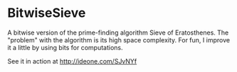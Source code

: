 # BitwiseSieve
A bitwise version of the prime-finding algorithm Sieve of Eratosthenes. The "problem" with the algorithm is its high space complexity. For fun, I improve it a little by using bits for computations.

See it in action at http://ideone.com/SJvNYf
